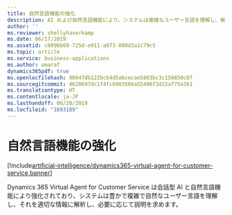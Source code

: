 ```yaml
---
title: 自然言語機能の強化
description: AI および自然言語機能により、システムは複雑なユーザー言語を理解し、解析することができます。
author: ''
ms.reviewer: shellyhaverkamp
ms.date: 06/17/2019
ms.assetid: c8096b69-725d-e911-a973-000d3a1c79c5
ms.topic: article
ms.service: business-applications
ms.author: omaraf
dynamics365pdf: true
ms.openlocfilehash: 90947db122bcb4d5abcecae5803bc3c150850c8f
ms.sourcegitcommit: 4620697dc1f4fc6903504a55406f3d22af75e361
ms.translationtype: HT
ms.contentlocale: ja-JP
ms.lasthandoff: 06/20/2019
ms.locfileid: "1693189"
---
```

# <a name="enhanced-natural-language-capabilities"></a>自然言語機能の強化

[!include[artificial-intelligence/dynamics365-virtual-agent-for-customer-service banner](../includes/artificial-intelligence/dynamics365-virtual-agent-for-customer-service.md)]

 Dynamics 365 Virtual Agent for Customer Service は会話型 AI と自然言語機能により強化されており、システムは豊かで複雑で自然なユーザー言語を理解し、それを適切な情報に解析し、必要に応じて説明を求めます。
